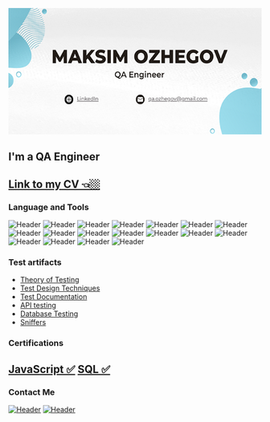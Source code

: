 [![Header](https://github.com/ozhegov/ozhegov/blob/main/assets/GIT%20banner%20small.png)](http://www.linkedin.com/in/maksim-ozhegov)
## I'm a QA Engineer

[Link to my CV 👈🏼]()
--

### Language and Tools
![Header](https://img.shields.io/badge/JavaScript-090909?style=for-the-badge&logo=javascript&logoColor=f0db4f)
![Header](https://img.shields.io/badge/VisualStudioCode-090909?style=for-the-badge&logo=visualstudiocode&logoColor=4aa73c)
![Header](https://img.shields.io/badge/Postman-090909?style=for-the-badge&logo=postman&logoColor=f76935)
![Header](https://img.shields.io/badge/SoapUi-090909?style=for-the-badge&logo=soapui&logoColor=f76935)
![Header](https://img.shields.io/badge/Swagger-090909?style=for-the-badge&logo=swagger&logoColor=7ede2b)
![Header](https://img.shields.io/badge/CharlesProxy-090909?style=for-the-badge&logo=charlesproxy&logoColor=8cc4d7)
![Header](https://img.shields.io/badge/Fiddler-090909?style=for-the-badge&logo=fiddler&logoColor=8cc4d7)
![Header](https://img.shields.io/badge/Git-090909?style=for-the-badge&logo=git&logoColor=f05033)
![Header](https://img.shields.io/badge/Github-090909?style=for-the-badge&logo=github&logoColor=8cc4d7)
![Header](https://img.shields.io/badge/MySQL-090909?style=for-the-badge&logo=mysql&logoColor=00618a)
![Header](https://img.shields.io/badge/DevTools-090909?style=for-the-badge&logo=googlechrome&logoColor=2674f2)
![Header](https://img.shields.io/badge/Jira-090909?style=for-the-badge&logo=Jira&logoColor=2674f2)
![Header](https://img.shields.io/badge/Azure_Devops-090909?style=for-the-badge&logo=azuredevops&logoColor=0078d7)
![Header](https://img.shields.io/badge/TestRail-090909?style=for-the-badge&logo=testrail&logoColor=4aa73c)
![Header](https://img.shields.io/badge/Qase-090909?style=for-the-badge&logo=qase&logoColor=0074d0)
![Header](https://img.shields.io/badge/YouTrack-090909?style=for-the-badge&logo=youtrack&logoColor=4aa73c)
![Header](https://img.shields.io/badge/AndroidStudio-090909?style=for-the-badge&logo=androidstudio&logoColor=3ad07d)
![Header](https://img.shields.io/badge/Xcode-090909?style=for-the-badge&logo=xcode&logoColor=4aa73c)

### Test artifacts

- [Theory of Testing]()
- [Test Design Techniques]()
- [Test Documentation]()
- [API testing]()
- [Database Testing]()
- [Sniffers]()

### Certifications

[JavaScript ✅](https://www.sololearn.com/certificates/CC-99SKEUSA)
[SQL ✅]()
--

### Contact Me 

[![Header](https://img.shields.io/badge/Discord-090909?style=for-the-badge&logo=discord&logoColor=5662f6)](https://discordapp.com/users/ozhegov#9689)
[![Header](https://img.shields.io/badge/Linkedin-090909?style=for-the-badge&logo=linkedin&logoColor=0073b1)](http://www.linkedin.com/in/maksim-ozhegov)


